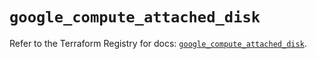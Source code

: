 # `google_compute_attached_disk`

Refer to the Terraform Registry for docs: [`google_compute_attached_disk`](https://registry.terraform.io/providers/hashicorp/google/5.24.0/docs/resources/compute_attached_disk).
